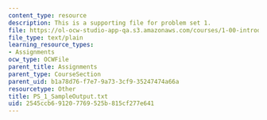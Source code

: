 ```yaml
---
content_type: resource
description: This is a supporting file for problem set 1.
file: https://ol-ocw-studio-app-qa.s3.amazonaws.com/courses/1-00-introduction-to-computers-and-engineering-problem-solving-spring-2012/2545ccb691207769525b815cf277e641_PS_1_SampleOutput.txt
file_type: text/plain
learning_resource_types:
- Assignments
ocw_type: OCWFile
parent_title: Assignments
parent_type: CourseSection
parent_uid: b1a78d76-f7e7-9a73-3cf9-35247474a66a
resourcetype: Other
title: PS_1_SampleOutput.txt
uid: 2545ccb6-9120-7769-525b-815cf277e641
---
```

